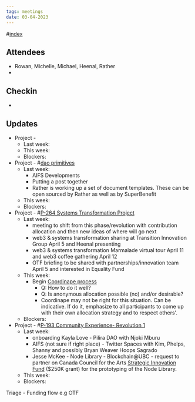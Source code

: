 ```yaml
---
tags: meetings
date: 03-04-2023
---
```

#[index](notes/general-circle/old-gc-meetings/index.md) 
## Attendees
- Rowan, Michelle, Michael, Heenal, Rather
- 

## Checkin
- 

## Updates
- Project - 
	- Last week: 
	- This week:
	- Blockers:
- Project - #[dao primitives](/notes/archive/clarity/Tags/dao%20primitives.md) 
	- Last week: 
		- AIFS Developments 
		- Putting a post together
		- Rather is working up a set of document templates. These can be open sourced by Rather as well as by SuperBenefit 
	- This week: 
	- Blockers:
- Project - #[P-264 Systems Transformation Project](P-264%20Systems%20Transformation%20Project) 
	- Last week: 
		- meeting to shift from this phase/revolution with contribution allocation and then new ideas of where will go next
		- web3 & systems transformation sharing at Transition Innovation Group April 5 and Heenal presenting
		- web3 & systems transformation Marmalade virtual tour April 11 and web3 coffee gathering April 12
		- OTF briefing to be shared with partnerships/innovation team April 5 and interested in Equality Fund
	- This week:
		- Begin [Coordinape process](https://app.clarity.so/superbenefit/docs/fa52b66f-0d5c-44a1-abae-9940bc13e9d5)
			- Q: How to do it well?
			- Q: Is anonymous allocation possible (no) and/or desirable?
			- Coordinape may not be right for this situation. Can be indicative. If do it, emphasize to all participants to come up with their own allocation strategy and to respect others'.
	- Blockers:
- Project - #[P-193 Community Experience- Revolution 1](P-193%20Community%20Experience-%20Revolution%201) 
	- Last week: 
		- onboarding Kayla Love - Pilira DAO with Njoki Mburu
		- AIFS (not sure if right place) - Twitter Spaces with Kim, Phelps, Shanny and possibly Bryan Weaver Hoops Sagrado
		- Jesse McKee - Node Library - Blockchain@UBC - request to partner on Canada Council for the Arts [Strategic Innovation Fund](https://canadacouncil.ca/funding/strategic-funds/strategic-innovation-fund/innovation-grants/cultivate) ($250K grant) for the prototyping of the Node Library.
	- This week:
	- Blockers:


Triage - Funding flow e.g OTF